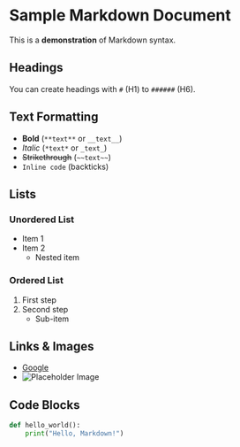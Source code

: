 # Sample Markdown Document

This is a **demonstration** of Markdown syntax.  

## Headings
You can create headings with `#` (H1) to `######` (H6).  

## Text Formatting  
- **Bold** (`**text**` or `__text__`)  
- *Italic* (`*text*` or `_text_`)  
- ~~Strikethrough~~ (`~~text~~`)  
- `Inline code` (backticks)  

## Lists  
### Unordered List  
- Item 1  
- Item 2  
  - Nested item  

### Ordered List  
1. First step  
2. Second step  
   - Sub-item  

## Links & Images  
- [Google](https://www.google.com)  
- ![Placeholder Image](https://via.placeholder.com/150)  

## Code Blocks  
```python
def hello_world():
    print("Hello, Markdown!")